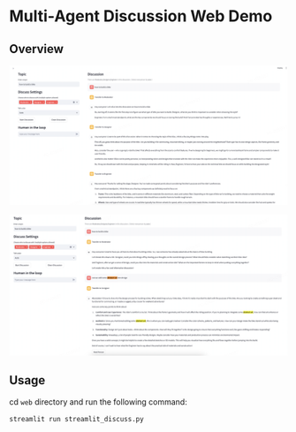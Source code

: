 # Multi-Agent Discussion Web Demo


## Overview

![Multi-Agent Web Demo](../resources/demo_simple.png)

![Multi-Agent Web Demo](../resources/demo_with_human.png)


## Usage

cd `web` directory and run the following command:

```bash
streamlit run streamlit_discuss.py
```